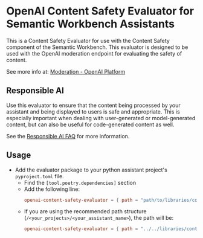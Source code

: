# OpenAI Content Safety Evaluator for Semantic Workbench Assistants

This is a Content Safety Evaluator for use with the Content Safety component of the Semantic Workbench. This evaluator is designed to be used with the OpenAI moderation endpoint for evaluating the safety of content.

See more info at: [Moderation - OpenAI Platform](https://platform.openai.com/docs/guides/moderation/overview)

## Responsible AI

Use this evaluator to ensure that the content being processed by your assistant and being displayed to users is safe and appropriate. This is especially important when dealing with user-generated or model-generated content, but can also be useful for code-generated content as well.

See the [Responsible AI FAQ](../../../RESPONSIBLE_AI_FAQ.md) for more information.

## Usage

- Add the evaluator package to your python assistant project's `pyproject.toml` file.
  - Find the `[tool.poetry.dependencies]` section
  - Add the following line:
    ```toml
    openai-content-safety-evaluator = { path = "path/to/libraries/content-safety/openai-content-safety-evaluator" }
    ```
  - If you are using the recommended path structure (`/<your_projects>/<your_assistant_name>`), the path will be:
    ```toml
    openai-content-safety-evaluator = { path = "../../libraries/content-safety/openai-content-safety-evaluator" }
    ```
